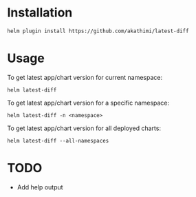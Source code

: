 # Installation

```
helm plugin install https://github.com/akathimi/latest-diff
```

# Usage

To get latest app/chart version for current namespace:
```
helm latest-diff
```
To get latest app/chart version for a specific namespace:
```
helm latest-diff -n <namespace>
```
To get latest app/chart version for all deployed charts:
```
helm latest-diff --all-namespaces
```

# TODO
* Add help output
